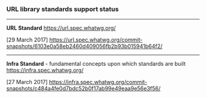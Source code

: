 ### URL library standards support status

---
**URL Standard**
https://url.spec.whatwg.org/

[29 March 2017]
https://url.spec.whatwg.org/commit-snapshots/6103e0a58eb2460d409056fb2b93b015941b64f2/

---
**Infra Standard** - fundamental concepts upon which standards are built
https://infra.spec.whatwg.org/

[27 March 2017]
https://infra.spec.whatwg.org/commit-snapshots/c484a4fe0d7bdc52b0f17ab99e49eaa9e56e3f56/
